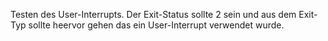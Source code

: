 Testen des User-Interrupts. Der Exit-Status sollte 2 sein und aus dem Exit-Typ sollte heervor gehen das ein User-Interrupt verwendet wurde.